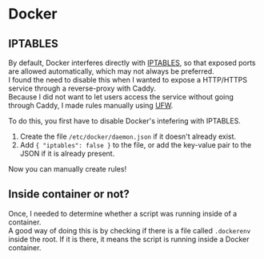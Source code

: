 # Docker
## IPTABLES
By default, Docker interferes directly with [IPTABLES](http://ipset.netfilter.org/iptables.man.html), so that exposed ports are allowed automatically, which may not always be preferred.  
I found the need to disable this when I wanted to expose a HTTP/HTTPS service through a reverse-proxy with Caddy.  
Because I did not want to let users access the service without going through Caddy, I made rules manually using [UFW](https://wiki.ubuntu.com/UncomplicatedFirewall).  

To do this, you first have to disable Docker's intefering with IPTABLES.
1. Create the file `/etc/docker/daemon.json` if it doesn't already exist.
2. Add `{ "iptables": false }` to the file, or add the key-value pair to the JSON if it is already present.

Now you can manually create rules!
## Inside container or not?
Once, I needed to determine whether a script was running inside of a container.  
A good way of doing this is by checking if there is a file called `.dockerenv` inside the root. If it is there, it means the script is running inside a Docker container.